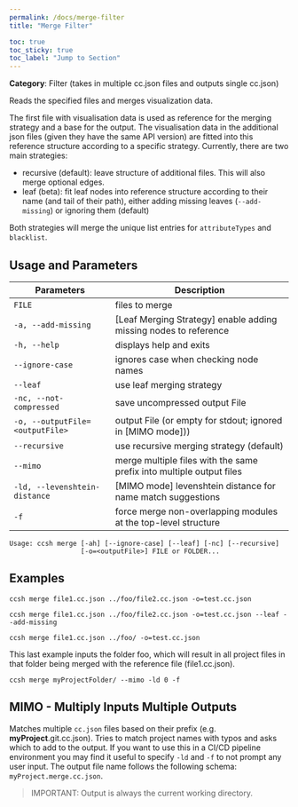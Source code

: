 ```yaml
---
permalink: /docs/merge-filter
title: "Merge Filter"

toc: true
toc_sticky: true
toc_label: "Jump to Section"
---
```


**Category**: Filter (takes in multiple cc.json files and outputs single cc.json)

Reads the specified files and merges visualization data.

The first file with visualisation data is used as reference for the merging strategy and a base for the output. The visualisation data in the additional json files (given they have the same API version) are fitted into this reference structure according to a specific strategy. Currently, there are two main strategies:

- recursive (default): leave structure of additional files. This will also merge optional edges.
- leaf (beta): fit leaf nodes into reference structure according to their name (and tail of their path),
  either adding missing leaves (`--add-missing`) or ignoring them (default)

Both strategies will merge the unique list entries for `attributeTypes` and `blacklist`.

## Usage and Parameters

| Parameters                      | Description                                                          |
|---------------------------------|----------------------------------------------------------------------|
| `FILE`                          | files to merge                                                       |
| `-a, --add-missing`             | [Leaf Merging Strategy] enable adding missing nodes to reference     |
| `-h, --help`                    | displays help and exits                                              |
| `--ignore-case`                 | ignores case when checking node names                                |
| `--leaf`                        | use leaf merging strategy                                            |
| `-nc, --not-compressed`         | save uncompressed output File                                        |
| `-o, --outputFile=<outputFile>` | output File (or empty for stdout; ignored in [MIMO mode]))           |
| `--recursive`                   | use recursive merging strategy (default)                             |
| `--mimo`                        | merge multiple files with the same prefix into multiple output files |
| `-ld, --levenshtein-distance`   | [MIMO mode] levenshtein distance for name match suggestions          |
| `-f`                            | force merge non-overlapping modules at the top-level structure       |

```
Usage: ccsh merge [-ah] [--ignore-case] [--leaf] [-nc] [--recursive]
                  [-o=<outputFile>] FILE or FOLDER...
```

## Examples

```
ccsh merge file1.cc.json ../foo/file2.cc.json -o=test.cc.json
```

```
ccsh merge file1.cc.json ../foo/file2.cc.json -o=test.cc.json --leaf --add-missing
```

```
ccsh merge file1.cc.json ../foo/ -o=test.cc.json
```

This last example inputs the folder foo, which will result in all project files in that folder being merged with the reference file (file1.cc.json).

```
ccsh merge myProjectFolder/ --mimo -ld 0 -f
```

## MIMO - Multiply Inputs Multiple Outputs

Matches multiple `cc.json` files based on their prefix (e.g. **myProject**.git.cc.json). Tries to match project names with typos and asks which to add to the output.
If you want to use this in a CI/CD pipeline environment you may find it useful to specify `-ld` and `-f` to not prompt any user input.
The output file name follows the following schema: `myProject.merge.cc.json`.

> IMPORTANT: Output is always the current working directory.
